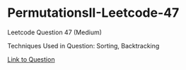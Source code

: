 # PermutationsII-Leetcode-47

Leetcode Question 47 (Medium)

Techniques Used in Question:
Sorting, Backtracking

[Link to Question](https://leetcode.com/problems/permutations-ii/)
